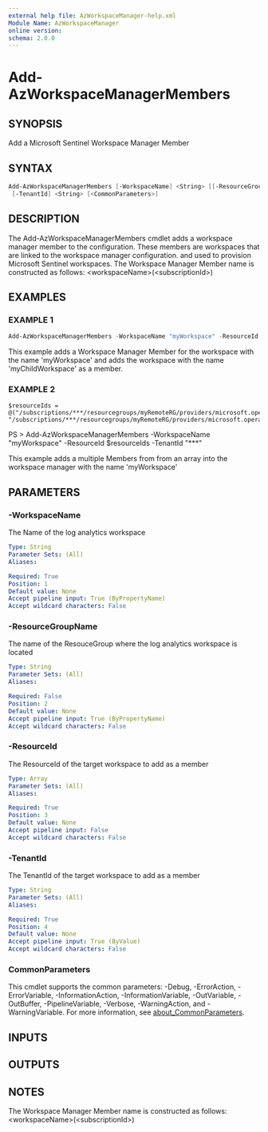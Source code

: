 ```yaml
---
external help file: AzWorkspaceManager-help.xml
Module Name: AzWorkspaceManager
online version:
schema: 2.0.0
---
```


# Add-AzWorkspaceManagerMembers

## SYNOPSIS
Add a Microsoft Sentinel Workspace Manager Member

## SYNTAX

```powershell
Add-AzWorkspaceManagerMembers [-WorkspaceName] <String> [[-ResourceGroupName] <String>] [-ResourceId] <Array>
 [-TenantId] <String> [<CommonParameters>]
```

## DESCRIPTION
The Add-AzWorkspaceManagerMembers cmdlet adds a workspace manager member to the configuration.
These members are workspaces that are linked to the workspace manager configuration.
and used to
provision Microsoft Sentinel workspaces.
The Workspace Manager Member name is constructed as follows: \<workspaceName\>(\<subscriptionId\>)

## EXAMPLES

### EXAMPLE 1
```powershell
Add-AzWorkspaceManagerMembers -WorkspaceName "myWorkspace" -ResourceId "/subscriptions/***/resourcegroups/myRemoteRG/providers/microsoft.operationalinsights/workspaces/myChildWorkspace" -TenantId "***"
```

This example adds a Workspace Manager Member for the workspace with the name 'myWorkspace' and adds the workspace with the name 'myChildWorkspace' as a member.

### EXAMPLE 2
```
$resourceIds = @("/subscriptions/***/resourcegroups/myRemoteRG/providers/microsoft.operationalinsights/workspaces/myChildWorkspace", "/subscriptions/***/resourcegroups/myRemoteRG/providers/microsoft.operationalinsights/workspaces/myOtherWorkspace")
```

PS \> Add-AzWorkspaceManagerMembers -WorkspaceName "myWorkspace" -ResourceId $resourceIds -TenantId "***"

This example adds a multiple Members from from an array into the workspace manager with the name 'myWorkspace'

## PARAMETERS

### -WorkspaceName
The Name of the log analytics workspace

```yaml
Type: String
Parameter Sets: (All)
Aliases:

Required: True
Position: 1
Default value: None
Accept pipeline input: True (ByPropertyName)
Accept wildcard characters: False
```

### -ResourceGroupName
The name of the ResouceGroup where the log analytics workspace is located

```yaml
Type: String
Parameter Sets: (All)
Aliases:

Required: False
Position: 2
Default value: None
Accept pipeline input: True (ByPropertyName)
Accept wildcard characters: False
```

### -ResourceId
The ResourceId of the target workspace to add as a member

```yaml
Type: Array
Parameter Sets: (All)
Aliases:

Required: True
Position: 3
Default value: None
Accept pipeline input: False
Accept wildcard characters: False
```

### -TenantId
The TenantId of the target workspace to add as a member

```yaml
Type: String
Parameter Sets: (All)
Aliases:

Required: True
Position: 4
Default value: None
Accept pipeline input: True (ByValue)
Accept wildcard characters: False
```

### CommonParameters
This cmdlet supports the common parameters: -Debug, -ErrorAction, -ErrorVariable, -InformationAction, -InformationVariable, -OutVariable, -OutBuffer, -PipelineVariable, -Verbose, -WarningAction, and -WarningVariable. For more information, see [about_CommonParameters](http://go.microsoft.com/fwlink/?LinkID=113216).

## INPUTS

## OUTPUTS

## NOTES
The Workspace Manager Member name is constructed as follows: \<workspaceName\>(\<subscriptionId\>)


